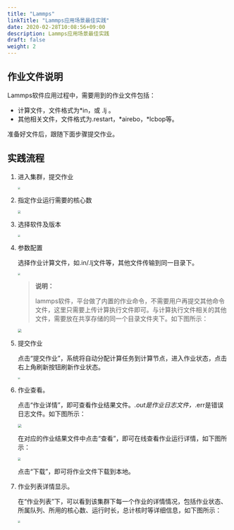 ```yaml
---
title: "Lammps"
linkTitle: "Lammps应用场景最佳实践"
date: 2020-02-28T10:08:56+09:00
description: Lammps应用场景最佳实践
draft: false
weight: 2
---
```


## 作业文件说明

Lammps软件应用过程中，需要用到的作业文件包括：

- 计算文件，文件格式为*in，或 .lj 。
- 其他相关文件，文件格式为.restart，*airebo，*lcbop等。

准备好文件后，跟随下面步骤提交作业。

## 实践流程

1. 进入集群，提交作业

   <img src="../_images/lammps01.png" style="zoom:35%;" />

2. 指定作业运行需要的核心数

   <img src="../_images/lammps02.png" style="zoom:40%;" />

3. 选择软件及版本

   <img src="../_images/lammps03.png" style="zoom:33%;" />

4. 参数配置

   选择作业计算文件，如.in/.lj文件等，其他文件传输到同一目录下。

   <img src="../_images/lammps04.png" style="zoom:30%;" />

   > **说明：**
   >
   > lammps软件，平台做了内置的作业命令，不需要用户再提交其他命令文件，这里只需要上传计算执行文件即可。与计算执行文件相关的其他文件，需要放在共享存储的同一个目录文件夹下。如下图所示：

   <img src="../_images/lammps05.png" style="zoom:50%;" />

5. 提交作业

   点击“提交作业”，系统将自动分配计算任务到计算节点，进入作业状态，点击右上角刷新按钮刷新作业状态。

   <img src="../_images/lammps06.png" style="zoom:30%;" />

6. 作业查看。

   点击“作业详情”，即可查看作业结果文件。*.out是作业日志文件，*.err是错误日志文件。如下图所示：

   <img src="../_images/lammps07.png" style="zoom:50%;" />

   在对应的作业结果文件中点击“查看”，即可在线查看作业运行详情，如下图所示：

   <img src="../_images/lammps08.png" style="zoom:40%;" />

   点击“下载”，即可将作业文件下载到本地。

7. 作业列表详情显示。

   在“作业列表”下，可以看到该集群下每一个作业的详情情况，包括作业状态、所属队列、所用的核心数、运行时长，总计核时等详细信息，如下图所示：

   <img src="../_images/lammps00.png" style="zoom:33%;" />
